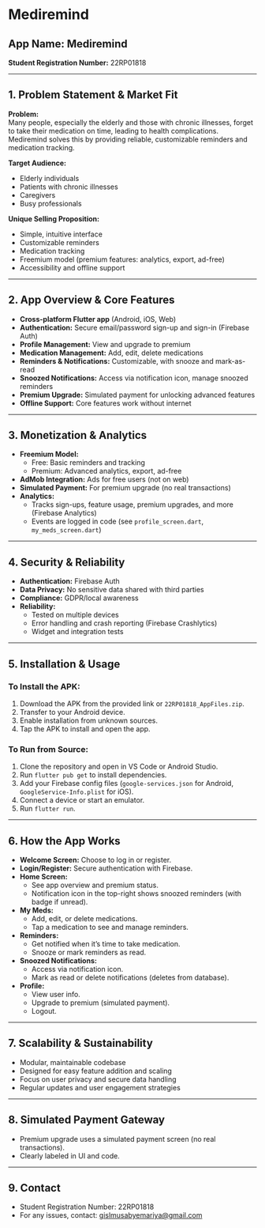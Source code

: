 # Mediremind

## App Name: Mediremind  
**Student Registration Number:** 22RP01818

---

## 1. Problem Statement & Market Fit

**Problem:**  
Many people, especially the elderly and those with chronic illnesses, forget to take their medication on time, leading to health complications. Mediremind solves this by providing reliable, customizable reminders and medication tracking.

**Target Audience:**  
- Elderly individuals
- Patients with chronic illnesses
- Caregivers
- Busy professionals

**Unique Selling Proposition:**  
- Simple, intuitive interface
- Customizable reminders
- Medication tracking
- Freemium model (premium features: analytics, export, ad-free)
- Accessibility and offline support

---

## 2. App Overview & Core Features

- **Cross-platform Flutter app** (Android, iOS, Web)
- **Authentication:** Secure email/password sign-up and sign-in (Firebase Auth)
- **Profile Management:** View and upgrade to premium
- **Medication Management:** Add, edit, delete medications
- **Reminders & Notifications:** Customizable, with snooze and mark-as-read
- **Snoozed Notifications:** Access via notification icon, manage snoozed reminders
- **Premium Upgrade:** Simulated payment for unlocking advanced features
- **Offline Support:** Core features work without internet

---

## 3. Monetization & Analytics

- **Freemium Model:**  
  - Free: Basic reminders and tracking  
  - Premium: Advanced analytics, export, ad-free
- **AdMob Integration:** Ads for free users (not on web)
- **Simulated Payment:** For premium upgrade (no real transactions)
- **Analytics:**  
  - Tracks sign-ups, feature usage, premium upgrades, and more (Firebase Analytics)
  - Events are logged in code (see `profile_screen.dart`, `my_meds_screen.dart`)

---

## 4. Security & Reliability

- **Authentication:** Firebase Auth
- **Data Privacy:** No sensitive data shared with third parties
- **Compliance:** GDPR/local awareness
- **Reliability:**  
  - Tested on multiple devices
  - Error handling and crash reporting (Firebase Crashlytics)
  - Widget and integration tests

---

## 5. Installation & Usage

### To Install the APK:
1. Download the APK from the provided link or `22RP01818_AppFiles.zip`.
2. Transfer to your Android device.
3. Enable installation from unknown sources.
4. Tap the APK to install and open the app.

### To Run from Source:
1. Clone the repository and open in VS Code or Android Studio.
2. Run `flutter pub get` to install dependencies.
3. Add your Firebase config files (`google-services.json` for Android, `GoogleService-Info.plist` for iOS).
4. Connect a device or start an emulator.
5. Run `flutter run`.

---

## 6. How the App Works

- **Welcome Screen:** Choose to log in or register.
- **Login/Register:** Secure authentication with Firebase.
- **Home Screen:**  
  - See app overview and premium status.
  - Notification icon in the top-right shows snoozed reminders (with badge if unread).
- **My Meds:**  
  - Add, edit, or delete medications.
  - Tap a medication to see and manage reminders.
- **Reminders:**  
  - Get notified when it’s time to take medication.
  - Snooze or mark reminders as read.
- **Snoozed Notifications:**  
  - Access via notification icon.
  - Mark as read or delete notifications (deletes from database).
- **Profile:**  
  - View user info.
  - Upgrade to premium (simulated payment).
  - Logout.

---

## 7. Scalability & Sustainability

- Modular, maintainable codebase
- Designed for easy feature addition and scaling
- Focus on user privacy and secure data handling
- Regular updates and user engagement strategies

---

## 8. Simulated Payment Gateway

- Premium upgrade uses a simulated payment screen (no real transactions).
- Clearly labeled in UI and code.

---

## 9. Contact

- Student Registration Number: 22RP01818
- For any issues, contact: gislmusabyemariya@gmail.com



